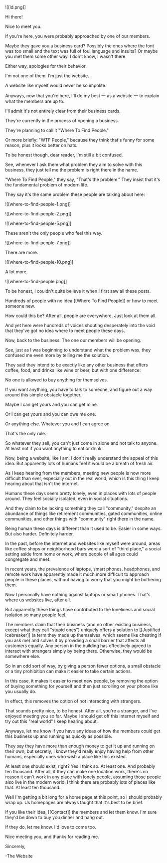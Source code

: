 ![[ld.png]]


Hi there!

Nice to meet you.

If you're here, you were probably approached by one of our members.

Maybe they gave you a business card? Possibly the ones where the font was too small and the text was full of foul language and insults? Or maybe you met them some other way. I don't know, I wasn't there.

Either way, apologies for their behavior.

I'm not one of them. I'm just the website. 

A website like myself would never be so impolite.

Anyways, now that you're here, I'll do my best 一 as a website 一 to explain what the members are up to.

I'll admit it's not entirely clear from their business cards.

They're currently in the process of opening a business.

They're planning to call it "Where To Find People."

Or more briefly: "WTF People," because they think that's funny for some reason, plus it looks better on hats.

To be honest though, dear reader, I'm still a bit confused.

See, whenever I ask them what problem they aim to solve with this business, they just tell me the problem is right there in the name.

"Where To Find People," they say, "That's the problem." They insist that it's the fundamental problem of modern life.

They say it's the same problem these people are talking about here:

![[where-to-find-people-1.png]]

![[where-to-find-people-2.png]]

![[where-to-find-people-5.png]]

These aren't the only people who feel this way.

![[where-to-find-people-7.png]]

There are more.

![[where-to-find-people-10.png]]

A lot more.

![[where-to-find-people.png]]

To be honest, I couldn't quite believe it when I first saw all these posts.

Hundreds of people with no idea [[Where To Find People]] or how to meet someone new.

How could this be? After all, people are everywhere. Just look at them all.

And yet here were hundreds of voices shouting desperately into the void that they've got no idea where to meet people these days.

Now, back to the business. The one our members will be opening.

See, just as I was beginning to understand what the problem was, they confused me even more by telling me the solution.

They said they intend to be exactly like any other business that offers coffee, food, and drinks like wine or beer, but with one difference:

No one is allowed to buy anything for themselves.

If you want anything, you have to talk to someone, and figure out a way around this simple obstacle together.

Maybe I can get yours and you can get mine.

Or I can get yours and you can owe me one.

Or anything else. Whatever you and I can agree on.

That's the only rule.

So whatever they sell, you can't just come in alone and not talk to anyone. At least not if you want anything to eat or drink.

Now, being a website, like I am, I don't really understand the appeal of this idea. But apparently lots of humans feel it would be a breath of fresh air.

As I keep hearing from the members, meeting new people is now more difficult than ever, especially out in the real world, which is this thing I keep hearing about that isn't the internet.

Humans these days seem pretty lonely, even in places with lots of people around. They feel socially isolated, even in social situations.

And they claim to be lacking something they call "community," despite an abundance of things like retirement communities, gated communities, online communities, and other things with "community" right there in the name.

Being human these days is different than it used to be. Easier in some ways. But also harder. Definitely harder.

In the past, before the internet and websites like myself were around, areas like coffee shops or neighborhood bars were a sort of "third place," a social setting aside from home or work, where people of all ages could congregate and meet.

In recent years, the prevalence of laptops, smart phones, headphones, and remote work have apparently made it much more difficult to approach people in these places, without having to worry that you might be bothering them.

Now I personally have nothing against laptops or smart phones. That's where us websites live, after all.

But apparently these things have contributed to the loneliness and social isolation so many people feel.

The members claim that their business (and no other existing business, except what they call "stupid ones") uniquely offers a solution to [[Justified Icebreaker]] (a term they made up themselves, which seems like cheating if you ask me) and solves it by providing a small barrier that affects all customers equally. Any person in the building has effectively agreed to interact with strangers simply by being there. Otherwise, they would be somewhere else.

So in an odd sort of way, by giving a person fewer options, a small obstacle or a tiny prohibition can make it easier to take certain actions.

In this case, it makes it easier to meet new people, by removing the option of buying something for yourself and then just scrolling on your phone like you usually do. 

In effect, this removes the option of not interacting with strangers.

That sounds pretty nice, to be honest. After all, you're a stranger, and I've enjoyed meeting you so far. Maybe I should get off this internet myself and try out this "real world" I keep hearing about.

Anyways, let me know if you have any ideas of how the members could get this business up and running as quickly as possible.

They say they have more than enough money to get it up and running on their own, but secretly, I know they'd really enjoy having help from other humans, especially ones who wish a place like this existed.

At least one should exist, right? Yes I think so. At least one. And probably ten thousand. After all, if they can make one location work, there's no reason it can't work in any place with lonely people, assuming those people also live in the modern world. I think there are probably lots of places like that. At least ten thousand.

Well I'm getting a bit long for a home page at this point, so I should probably wrap up. Us homepages are always taught that it's best to be brief.

If you like their idea, [[Contact]] the members and let them know. I'm sure they'd be down to buy you dinner and hang out.

If they do, let me know. I'd love to come too.

Nice meeting you, and thanks for reading me.

Sincerely,

-The Website